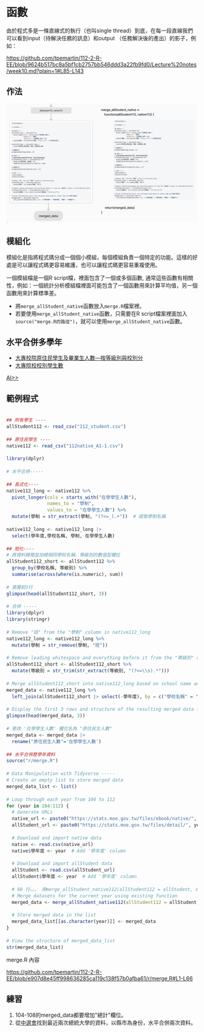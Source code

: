 # 函數

由於程式多是一條直線式的執行（也叫single thread）到底，在每一段直線我們可以看到input（待解決任務的訊息）和output （任務解決後的產出）的影子，例如： 

https://github.com/tpemartin/112-2-R-EE/blob/9624b517bc8a5bf1cb2757bb546ddd3a22fb9fd0/Lecture%20notes/week10.md?plain=1#L85-L143

## 作法

[![](../img/2024-04-28-06-22-46.png)](https://www.figma.com/file/JF501BeiuwS0C1Hz0tfCyh/teaching-R?type=whiteboard&node-id=26-155&t=qoKsCm8otfQtDuNQ-4)

## 模組化

模組化是指將程式碼分成一個個小模組，每個模組負責一個特定的功能。這樣的好處是可以讓程式碼更容易維護，也可以讓程式碼更容易重複使用。

一個模組檔是一個R script檔，裡面包含了一個或多個函數, 通常這些函數有相關性，例如：一個統計分析模組檔裡面可能包含了一個函數用來計算平均值，另一個函數用來計算標準差。

  - 將`merge_allStudent_native`函數放入`merge.R`檔案裡。  
  - 若要使用`merge_allStudent_native`函數，只需要在R script檔案裡面加入`source("merge.R的路徑")`，就可以使用`merge_allStudent_native`函數。

## 水平合併多學年


- [大專校院原住民學生及畢業生人數—按等級別與校別分](https://data.gov.tw/dataset/33514)  
- [大專院校校別學生數](https://data.gov.tw/dataset/6231)

[AI>>](./week11-prompt.md#水平合併多學年)

## 範例程式

```r

## 所有學生 ----
allStudent112 <- read_csv("112_student.csv")

## 原住民學生 ----
native112 <- read_csv("112native_A1-1.csv")
  
library(dplyr)

# 水平合併-----

## 長式化----
native112_long <- native112 %>%
  pivot_longer(cols = starts_with("在學學生人數"), 
               names_to = "學制", 
               values_to = "在學學生人數") %>%
  mutate(學制 = str_extract(學制, "(?<=_).+"))  # 提取學制名稱

native112_long <- native112_long |>
  select(學年度,學校名稱, 學制, 在學學生人數)

## 短化----
# 將資料精簡並加總相同學校名稱、等級別的數值型欄位
allStudent112_short <- allStudent112 %>%
  group_by(學校名稱, 等級別) %>%
  summarise(across(where(is.numeric), sum))

# 瀏覽前3行
glimpse(head(allStudent112_short, 3))

# 合併 -----
library(dplyr)
library(stringr)

# Remove "班" from the "學制" column in native112_long
native112_long <- native112_long %>%
  mutate(學制 = str_remove(學制, "班"))

# Remove leading whitespace and everything before it from the "等級別" column in allStudent112_short
allStudent112_short <- allStudent112_short %>%
  mutate(等級別 = str_trim(str_extract(等級別, "(?<=\\s).*")))

# Merge allStudent112_short into native112_long based on school name and 學制/等級別
merged_data <- native112_long %>%
  left_join(allStudent112_short |> select(-學年度), by = c("學校名稱" = "學校名稱", "學制" = "等級別"))

# Display the first 3 rows and structure of the resulting merged data frame
glimpse(head(merged_data, 3))

# 更改 '在學學生人數' 欄位名為 "原住民生人數"
merged_data <- merged_data |>
  rename("原住民生人數"='在學學生人數')

## 水平合併歷學年資料
source("r/merge.R")

# Data Manipulation with Tidyverse -----
# Create an empty list to store merged data
merged_data_list <- list()

# Loop through each year from 104 to 112
for (year in 104:112) {
  # Generate URLs
  native_url <- paste0("https://stats.moe.gov.tw/files/ebook/native/", year, "/", year, "native_A1-1.csv")
  allStudent_url <- paste0("https://stats.moe.gov.tw/files/detail/", year, "/", year, "_student.csv")
  
  # Download and import native data
  native <- read.csv(native_url)
  native$學年度 <- year  # Add '學年度' column
  
  # Download and import allStudent data
  allStudent <- read.csv(allStudent_url)
  allStudent$學年度 <- year  # Add '學年度' column
  
  # 80 行。。。 用merge_allStudent_native112(allStudent112 = allStudent, native112 = native)來代表
  # Merge datasets for the current year using existing function
  merged_data <- merge_allStudent_native112(allStudent112 = allStudent, native112 = native)
  
  # Store merged data in the list
  merged_data_list[[as.character(year)]] <- merged_data
}

# View the structure of merged_data_list
str(merged_data_list)

```

merge.R 內容

https://github.com/tpemartin/112-2-R-EE/blob/e907d8e45ff998636285ca119c138f57b0afba61/r/merge.R#L1-L66

## 練習

1. 104-108的merged_data都要增加"總計"欄位。
2. 從[中選會](https://db.cec.gov.tw/ElecTable/Election?type=President)找到最近兩次總統大學的資料，以縣市為身份，水平合併兩次資料。